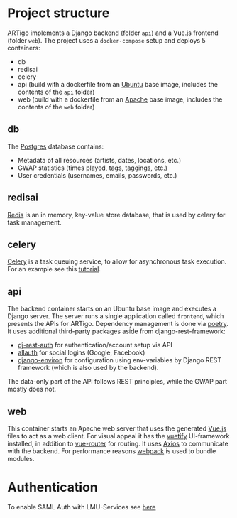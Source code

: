 # Project structure
ARTigo implements a Django backend (folder `api`) and a Vue.js frontend (folder `web`). The project uses a `docker-compose` setup and deploys 5 containers:
* db
* redisai
* celery
* api (build with a dockerfile from an [Ubuntu](https://ubuntu.com/) base image, includes the contents of the `api` folder)
* web (build with a dockerfile from an [Apache](https://httpd.apache.org/) base image, includes the contents of the `web` folder)

## db
The [Postgres](https://www.postgresql.org/) database contains:
* Metadata of all resources (artists, dates, locations, etc.)
* GWAP statistics (times played, tags, taggings, etc.)
* User credentials (usernames, emails, passwords, etc.)

## redisai
[Redis](https://redis.io/) is an in memory, key-value store database, that is used by celery for task management.

## celery
[Celery](https://docs.celeryproject.org/en/stable/index.html) is a task queuing service, to allow for asynchronous task execution. For an example see this [tutorial](https://stackabuse.com/asynchronous-tasks-in-django-with-redis-and-celery/).

## api
The backend container starts on an Ubuntu base image and executes a Django server. The server runs a single application called `frontend`, which presents the APIs for ARTigo. Dependency management is done via [poetry](https://python-poetry.org/). It uses additional third-party packages aside from django-rest-framework:
* [dj-rest-auth](https://github.com/iMerica/dj-rest-auth) for authentication/account setup via API
* [allauth](https://github.com/pennersr/django-allauth) for social logins (Google, Facebook)
* [django-environ](https://github.com/joke2k/django-environ) for configuration using env-variables
by Django REST framework (which is also used by the backend).

The data-only part of the API follows REST principles, while the GWAP part mostly does not.

## web
This container starts an Apache web server that uses the generated [Vue.js](https://vuejs.org/) files to act as a web client. For visual appeal it has the [vuetify](https://vuetifyjs.com/) UI-framework installed, in addition to [vue-router](https://router.vuejs.org/) for routing. It uses [Axios](https://axios-http.com/) to communicate with the backend. For performance reasons [webpack](https://webpack.js.org/) is used to bundle modules.


# Authentication
To enable SAML Auth with LMU-Services see [here](https://doku.lrz.de/pages/viewpage.action?pageId=56919067)